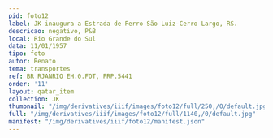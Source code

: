 ```yaml
---
pid: foto12
label: JK inaugura a Estrada de Ferro São Luiz-Cerro Largo, RS.
descricao: negativo, P&B
local: Rio Grande do Sul
data: 11/01/1957
tipo: foto
autor: Renato
tema: transportes
ref: BR RJANRIO EH.0.FOT, PRP.5441
order: '11'
layout: qatar_item
collection: JK
thumbnail: "/img/derivatives/iiif/images/foto12/full/250,/0/default.jpg"
full: "/img/derivatives/iiif/images/foto12/full/1140,/0/default.jpg"
manifest: "/img/derivatives/iiif/foto12/manifest.json"
---
```

